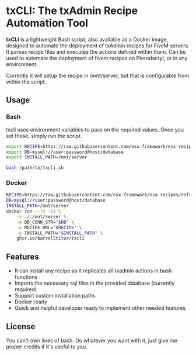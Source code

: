 # txCLI: The txAdmin Recipe Automation Tool

**txCLI** is a lightweight Bash script, also available as a Docker image, designed to automate the deployment of txAdmin recipes for FiveM servers. It parses recipe files and executes the actions defined within them. Can be used to automate the deployment of fivem recipes on Pterodactyl, or in any environment.

Currently it will setup the recipe in /mnt/server, but that is configurable from within the script. 

## Usage

### Bash
txcli uses environment variables to pass on the required values. Once you set these, simply run the script.

```bash
export RECIPE=https://raw.githubusercontent.com/esx-framework/esx-recipes/refs/heads/legacy/recipe.yaml
export DB=mysql://user:password@host/database
export INSTALL_PATH=/mnt/server

bash /path/to/txcli.sh
```

### Docker 

```bash
RECIPE=https://raw.githubusercontent.com/esx-framework/esx-recipes/refs/heads/legacy/recipe.yaml
DB=mysql://user:password@host/database
INSTALL_PATH=/mnt/server
docker run --rm -it \
    -v ./:/mnt/server \
    -e DB_CONN_STR="$DB" \
    -e RECIPE_URL="$RECIPE" \
    -e INSTALL_PATH="$INSTALL_PATH" \
    ghcr.io/barrelltitor/txcli
```

## Features

- It can install any recipe as it replicates all txadmin actions in bash functions
- Imports the necessary sql files in the provided database (currently required)
- Support custom installation paths 
- Docker ready
- Quick and helpful developer ready to implement other needed features

## License

You can't own lines of bash. Do whatever you want with it, just give me proper credits if it's useful to you.